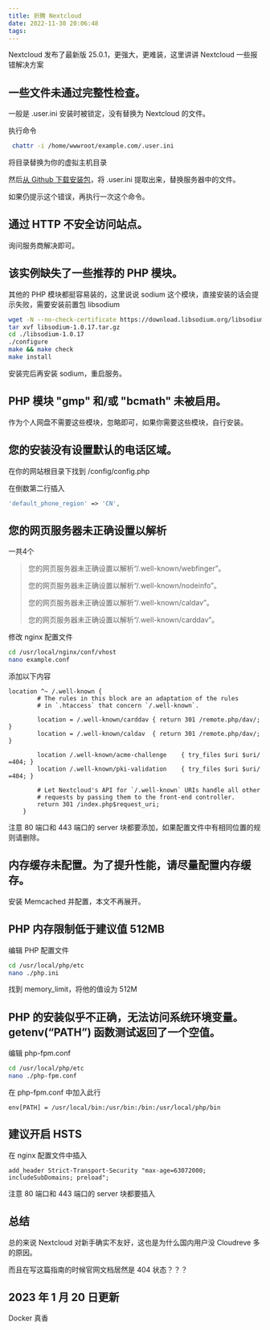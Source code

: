 ```yaml
---
title: 折腾 Nextcloud
date: 2022-11-30 20:06:48
tags:
---
```


Nextcloud 发布了最新版 25.0.1，更强大，更难装，这里讲讲 Nextcloud 一些报错解决方案

## 一些文件未通过完整性检查。

一般是 .user.ini 安装时被锁定，没有替换为 Nextcloud 的文件。

执行命令

```bash
 chattr -i /home/wwwroot/example.com/.user.ini
```

将目录替换为你的虚拟主机目录

然后[从 Github 下载安装包](https://github.com/nextcloud/server/releases/)，将 .user.ini 提取出来，替换服务器中的文件。

如果仍提示这个错误，再执行一次这个命令。

## 通过 HTTP 不安全访问站点。

询问服务商解决即可。

## 该实例缺失了一些推荐的 PHP 模块。

其他的 PHP 模块都挺容易装的，这里说说 sodium 这个模块，直接安装的话会提示失败，需要安装前置包 libsodium

```bash
wget -N --no-check-certificate https://download.libsodium.org/libsodium/releases/libsodium-1.0.17.tar.gz
tar xvf libsodium-1.0.17.tar.gz
cd ./libsodium-1.0.17
./configure
make && make check
make install
```

安装完后再安装 sodium，重启服务。

## PHP 模块 "gmp" 和/或 "bcmath" 未被启用。

作为个人网盘不需要这些模块，忽略即可，如果你需要这些模块，自行安装。

## 您的安装没有设置默认的电话区域。

在你的网站根目录下找到 /config/config.php

在倒数第二行插入

```php
'default_phone_region' => 'CN',
```

## 您的网页服务器未正确设置以解析

一共4个

>您的网页服务器未正确设置以解析“/.well-known/webfinger”。
>
>您的网页服务器未正确设置以解析“/.well-known/nodeinfo”。
>
>您的网页服务器未正确设置以解析“/.well-known/caldav”。
>
>您的网页服务器未正确设置以解析“/.well-known/carddav”。

修改 nginx 配置文件

```bash
cd /usr/local/nginx/conf/vhost
nano example.conf
```

添加以下内容

```properties
location ^~ /.well-known {
        # The rules in this block are an adaptation of the rules
        # in `.htaccess` that concern `/.well-known`.

        location = /.well-known/carddav { return 301 /remote.php/dav/; }
        location = /.well-known/caldav  { return 301 /remote.php/dav/; }

        location /.well-known/acme-challenge    { try_files $uri $uri/ =404; }
        location /.well-known/pki-validation    { try_files $uri $uri/ =404; }

        # Let Nextcloud's API for `/.well-known` URIs handle all other
        # requests by passing them to the front-end controller.
        return 301 /index.php$request_uri;
    }
```

注意 80 端口和 443 端口的 server 块都要添加，如果配置文件中有相同位置的规则请删除。

## 内存缓存未配置。为了提升性能，请尽量配置内存缓存。

安装 Memcached 并配置，本文不再展开。

## PHP 内存限制低于建议值 512MB

编辑 PHP 配置文件

```bash
cd /usr/local/php/etc
nano ./php.ini
```

找到 memory_limit，将他的值设为 512M

## PHP 的安装似乎不正确，无法访问系统环境变量。getenv(“PATH”) 函数测试返回了一个空值。

编辑 php-fpm.conf

```bash
cd /usr/local/php/etc
nano ./php-fpm.conf
```

在 php-fpm.conf 中加入此行

```properties
env[PATH] = /usr/local/bin:/usr/bin:/bin:/usr/local/php/bin
```

## 建议开启 HSTS

在 nginx 配置文件中插入

```properties
add_header Strict-Transport-Security "max-age=63072000; includeSubDomains; preload";
```

注意 80 端口和 443 端口的 server 块都要插入

## 总结

总的来说 Nextcloud 对新手确实不友好，这也是为什么国内用户没 Cloudreve 多的原因。

而且在写这篇指南的时候官网文档居然是 404 状态？？？

## 2023 年 1 月 20 日更新

Docker 真香
